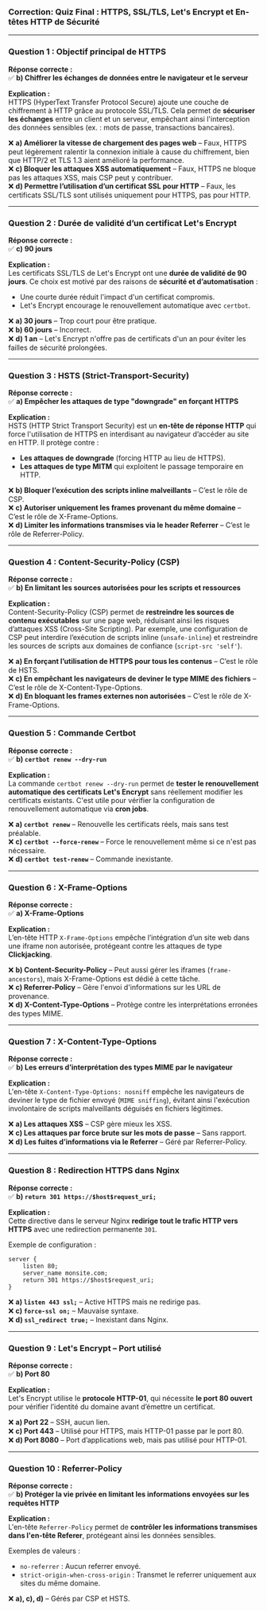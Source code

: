 ### **Correction: Quiz Final : HTTPS, SSL/TLS, Let's Encrypt et En-têtes HTTP de Sécurité**

---

### **Question 1 : Objectif principal de HTTPS**  
**Réponse correcte :**  
✅ **b) Chiffrer les échanges de données entre le navigateur et le serveur**  

**Explication :**  
HTTPS (HyperText Transfer Protocol Secure) ajoute une couche de chiffrement à HTTP grâce au protocole SSL/TLS. Cela permet de **sécuriser les échanges** entre un client et un serveur, empêchant ainsi l'interception des données sensibles (ex. : mots de passe, transactions bancaires).  

❌ **a) Améliorer la vitesse de chargement des pages web** – Faux, HTTPS peut légèrement ralentir la connexion initiale à cause du chiffrement, bien que HTTP/2 et TLS 1.3 aient amélioré la performance.  
❌ **c) Bloquer les attaques XSS automatiquement** – Faux, HTTPS ne bloque pas les attaques XSS, mais CSP peut y contribuer.  
❌ **d) Permettre l’utilisation d’un certificat SSL pour HTTP** – Faux, les certificats SSL/TLS sont utilisés uniquement pour HTTPS, pas pour HTTP.  

---

### **Question 2 : Durée de validité d’un certificat Let's Encrypt**  
**Réponse correcte :**  
✅ **c) 90 jours**  

**Explication :**  
Les certificats SSL/TLS de Let's Encrypt ont une **durée de validité de 90 jours**. Ce choix est motivé par des raisons de **sécurité et d’automatisation** :  
- Une courte durée réduit l'impact d'un certificat compromis.  
- Let's Encrypt encourage le renouvellement automatique avec `certbot`.  

❌ **a) 30 jours** – Trop court pour être pratique.  
❌ **b) 60 jours** – Incorrect.  
❌ **d) 1 an** – Let's Encrypt n'offre pas de certificats d'un an pour éviter les failles de sécurité prolongées.  

---

### **Question 3 : HSTS (Strict-Transport-Security)**  
**Réponse correcte :**  
✅ **a) Empêcher les attaques de type "downgrade" en forçant HTTPS**  

**Explication :**  
HSTS (HTTP Strict Transport Security) est un **en-tête de réponse HTTP** qui force l'utilisation de HTTPS en interdisant au navigateur d’accéder au site en HTTP. Il protège contre :  
- **Les attaques de downgrade** (forcing HTTP au lieu de HTTPS).  
- **Les attaques de type MITM** qui exploitent le passage temporaire en HTTP.  

❌ **b) Bloquer l’exécution des scripts inline malveillants** – C’est le rôle de CSP.  
❌ **c) Autoriser uniquement les frames provenant du même domaine** – C’est le rôle de X-Frame-Options.  
❌ **d) Limiter les informations transmises via le header Referrer** – C’est le rôle de Referrer-Policy.  

---

### **Question 4 : Content-Security-Policy (CSP)**  
**Réponse correcte :**  
✅ **b) En limitant les sources autorisées pour les scripts et ressources**  

**Explication :**  
Content-Security-Policy (CSP) permet de **restreindre les sources de contenu exécutables** sur une page web, réduisant ainsi les risques d’attaques XSS (Cross-Site Scripting). Par exemple, une configuration de CSP peut interdire l’exécution de scripts inline (`unsafe-inline`) et restreindre les sources de scripts aux domaines de confiance (`script-src 'self'`).  

❌ **a) En forçant l’utilisation de HTTPS pour tous les contenus** – C’est le rôle de HSTS.  
❌ **c) En empêchant les navigateurs de deviner le type MIME des fichiers** – C’est le rôle de X-Content-Type-Options.  
❌ **d) En bloquant les frames externes non autorisées** – C’est le rôle de X-Frame-Options.  

---

### **Question 5 : Commande Certbot**  
**Réponse correcte :**  
✅ **b) `certbot renew --dry-run`**  

**Explication :**  
La commande `certbot renew --dry-run` permet de **tester le renouvellement automatique des certificats Let's Encrypt** sans réellement modifier les certificats existants. C'est utile pour vérifier la configuration de renouvellement automatique via **cron jobs**.  

❌ **a) `certbot renew`** – Renouvelle les certificats réels, mais sans test préalable.  
❌ **c) `certbot --force-renew`** – Force le renouvellement même si ce n'est pas nécessaire.  
❌ **d) `certbot test-renew`** – Commande inexistante.  

---

### **Question 6 : X-Frame-Options**  
**Réponse correcte :**  
✅ **a) X-Frame-Options**  

**Explication :**  
L’en-tête HTTP `X-Frame-Options` empêche l’intégration d’un site web dans une iframe non autorisée, protégeant contre les attaques de type **Clickjacking**.  

❌ **b) Content-Security-Policy** – Peut aussi gérer les iframes (`frame-ancestors`), mais X-Frame-Options est dédié à cette tâche.  
❌ **c) Referrer-Policy** – Gère l'envoi d'informations sur les URL de provenance.  
❌ **d) X-Content-Type-Options** – Protège contre les interprétations erronées des types MIME.  

---

### **Question 7 : X-Content-Type-Options**  
**Réponse correcte :**  
✅ **b) Les erreurs d’interprétation des types MIME par le navigateur**  

**Explication :**  
L'en-tête `X-Content-Type-Options: nosniff` empêche les navigateurs de deviner le type de fichier envoyé (`MIME sniffing`), évitant ainsi l'exécution involontaire de scripts malveillants déguisés en fichiers légitimes.  

❌ **a) Les attaques XSS** – CSP gère mieux les XSS.  
❌ **c) Les attaques par force brute sur les mots de passe** – Sans rapport.  
❌ **d) Les fuites d’informations via le Referrer** – Géré par Referrer-Policy.  

---

### **Question 8 : Redirection HTTPS dans Nginx**  
**Réponse correcte :**  
✅ **b) `return 301 https://$host$request_uri;`**  

**Explication :**  
Cette directive dans le serveur Nginx **redirige tout le trafic HTTP vers HTTPS** avec une redirection permanente `301`.  

Exemple de configuration :  
```nginx
server {
    listen 80;
    server_name monsite.com;
    return 301 https://$host$request_uri;
}
```

❌ **a) `listen 443 ssl;`** – Active HTTPS mais ne redirige pas.  
❌ **c) `force-ssl on;`** – Mauvaise syntaxe.  
❌ **d) `ssl_redirect true;`** – Inexistant dans Nginx.  

---

### **Question 9 : Let's Encrypt – Port utilisé**  
**Réponse correcte :**  
✅ **b) Port 80**  

**Explication :**  
Let's Encrypt utilise le **protocole HTTP-01**, qui nécessite **le port 80 ouvert** pour vérifier l’identité du domaine avant d’émettre un certificat.  

❌ **a) Port 22** – SSH, aucun lien.  
❌ **c) Port 443** – Utilisé pour HTTPS, mais HTTP-01 passe par le port 80.  
❌ **d) Port 8080** – Port d’applications web, mais pas utilisé pour HTTP-01.  

---

### **Question 10 : Referrer-Policy**  
**Réponse correcte :**  
✅ **b) Protéger la vie privée en limitant les informations envoyées sur les requêtes HTTP**  

**Explication :**  
L'en-tête `Referrer-Policy` permet de **contrôler les informations transmises dans l'en-tête Referer**, protégeant ainsi les données sensibles.  

Exemples de valeurs :  
- `no-referrer` : Aucun referrer envoyé.  
- `strict-origin-when-cross-origin` : Transmet le referrer uniquement aux sites du même domaine.  

❌ **a), c), d)** – Gérés par CSP et HSTS.  

